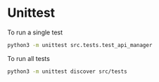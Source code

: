 # Unittest

To run a single test

```bash
python3 -m unittest src.tests.test_api_manager
```

To run all tests

```bash
python3 -m unittest discover src/tests
```